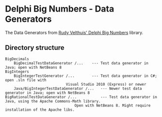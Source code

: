 # Delphi Big Numbers - Data Generators

The Data Generators from [Rudy Velthuis' Delphi Big Numbers](https://github.com/TurboPack/DelphiBigNumbers) library.

## Directory structure

```
BigDecimals
	BigDecimalTestDataGenerator /...	--- Test data generator in Java; open with NetBeans 8
BigIntegers
	BigIntegerTestGenerator /... 		--- Test data generator in C#; open .sln file with 
							Visual Studio 2010 (Express) or newer
	Java/BigIntegerTestDataGenerator /... 	--- Newer test data generator in Java; open with NetBeans 8
BigRationalTestDataGenerator /...      		--- Test data generator in Java, using the Apache Commons-Math library.
					    		Open with NetBeans 8. Might require installation of the Apache libs.
```

